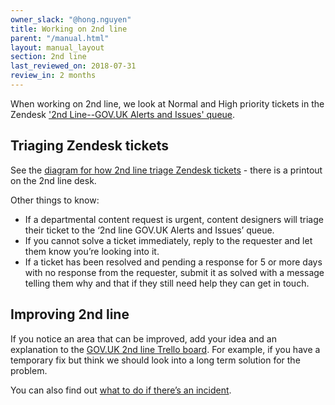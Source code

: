 ```yaml
---
owner_slack: "@hong.nguyen"
title: Working on 2nd line
parent: "/manual.html"
layout: manual_layout
section: 2nd line
last_reviewed_on: 2018-07-31
review_in: 2 months
---
```


When working on 2nd line, we look at Normal and High priority tickets in the Zendesk ['2nd Line--GOV.UK Alerts and Issues' queue](https://govuk.zendesk.com/agent/filters/360000051009).

## Triaging Zendesk tickets
See the [diagram for how 2nd line triage Zendesk tickets](https://docs.google.com/presentation/d/1H8F9sTv283N_5j-3-LT2OW8Xvx0NrfCG1IjNA10vu2g/edit?usp=sharing) - there is a printout on the 2nd line desk.

Other things to know:

* If a departmental content request is urgent, content designers will triage their ticket to the ‘2nd line GOV.UK Alerts and Issues’ queue.
* If you cannot solve a ticket immediately, reply to the requester and let them know you’re looking into it.
* If a ticket has been resolved and pending a response  for 5 or more days with no response from the requester, submit it as solved with a message telling them why and that if they still need help they can get in touch.

## Improving 2nd line

If you notice an area that can be improved, add your idea and an explanation to the [GOV.UK 2nd line Trello board](https://trello.com/b/M7UzqXpk/govuk-2nd-line). For example, if you have a temporary fix but think we should look into a long term solution for the problem.

You can also find out [what to do if there’s an incident](https://docs.publishing.service.gov.uk/manual/incident-management-guidance.html).
